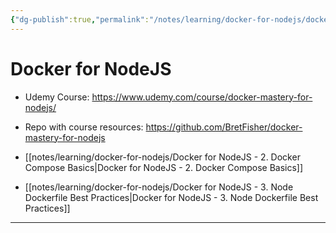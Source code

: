 ```yaml
---
{"dg-publish":true,"permalink":"/notes/learning/docker-for-nodejs/docker-for-node-js/","dgHomeLink":true,"dgPassFrontmatter":false,"dgShowBacklinks":true,"dgShowLocalGraph":true}
---
```


# Docker for NodeJS

- Udemy Course: <https://www.udemy.com/course/docker-mastery-for-nodejs/>
- Repo with course resources: <https://github.com/BretFisher/docker-mastery-for-nodejs>

- [[notes/learning/docker-for-nodejs/Docker for NodeJS - 2. Docker Compose Basics|Docker for NodeJS - 2. Docker Compose Basics]]
- [[notes/learning/docker-for-nodejs/Docker for NodeJS - 3. Node Dockerfile Best Practices|Docker for NodeJS - 3. Node Dockerfile Best Practices]]


---
